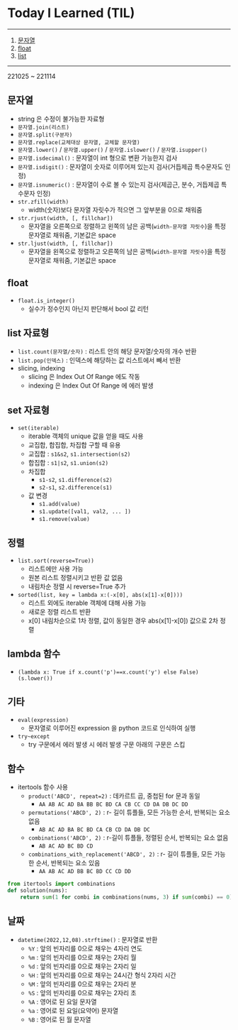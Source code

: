 # Today I Learned (TIL)
---
1. [문자열](#문자열)
2. [float](#float)
3. [list](#list-자료형)
---
221025 ~ 221114
## 문자열
- string 은 수정이 불가능한 자료형
- `문자열.join(리스트)`
- `문자열.split(구분자)`
- `문자열.replace(교체대상 문자열, 교체할 문자열)`
- `문자열.lower()` / `문자열.upper()` / `문자열.islower()` / `문자열.isupper()`
- `문자열.isdecimal()` : 문자열이 int 형으로 변환 가능한지 검사
- `문자열.isdigit()` : 문자열이 숫자로 이루어져 있는지 검사(거듭제곱 특수문자도 인정)
- `문자열.isnumeric()` : 문자열이 수로 볼 수 있는지 검사(제곱근, 분수, 거듭제곱 특수문자 인정)
- `str.zfill(width)`
  - width(숫자)보다 문자열 자릿수가 적으면 그 앞부분을 0으로 채워줌
- `str.rjust(width, [, fillchar])`
  - 문자열을 오른쪽으로 정렬하고 왼쪽의 남은 공백(`width-문자열 자릿수`)을 특정 문자열로 채워줌, 기본값은 space
- `str.ljust(width, [, fillchar])`
  - 문자열을 왼쪽으로 정렬하고 오른쪽의 남은 공백(`width-문자열 자릿수`)을 특정 문자열로 채워줌, 기본값은 space
## float
- `float.is_integer()`
  - 실수가 정수인지 아닌지 판단해서 bool 값 리턴
## list 자료형
- `list.count(문자열/숫자)` : 리스트 안의 해당 문자열/숫자의 개수 반환
- `list.pop(인덱스)` : 인덱스에 해당하는 값 리스트에서 빼서 반환
- slicing, indexing
  - slicing 은 Index Out Of Range 에도 작동
  - indexing 은 Index Out Of Range 에 에러 발생
## set 자료형
- `set(iterable)`
  - iterable 객체의 unique 값을 얻을 때도 사용
  - 교집합, 합집합, 차집합 구할 때 유용
  - 교집합 : `s1&s2`, `s1.intersection(s2)`
  - 합집합 : `s1|s2`, `s1.union(s2)`
  - 차집합
    - `s1-s2`, `s1.difference(s2)`
    - `s2-s1`, `s2.difference(s1)`
  - 값 변경
    - `s1.add(value)`
    - `s1.update([val1, val2, ... ])`
    - `s1.remove(value)`
## 정렬
- `list.sort(reverse=True))`
  - 리스트에만 사용 가능
  - 원본 리스트 정렬시키고 반환 값 없음
  - 내림차순 정렬 시 reverse=True 추가
- `sorted(list, key = lambda x:(-x[0], abs(x[1]-x[0])))`
  - 리스트 외에도 iterable 객체에 대해 사용 가능
  - 새로운 정렬 리스트 반환
  - x[0] 내림차순으로 1차 정렬, 값이 동일한 경우 abs(x[1]-x[0]) 값으로 2차 정렬
## lambda 함수
- `(lambda x: True if x.count('p')==x.count('y') else False)(s.lower())`
## 기타
- `eval(expression)`
  - 문자열로 이루어진 expression 을 python 코드로 인식하여 실행
- `try~except`
  - try 구문에서 에러 발생 시 에러 발생 구문 아래의 구문은 스킵
## 함수
- itertools 함수 사용
  - `product('ABCD', repeat=2)` : 데카르트 곱, 중첩된 for 문과 동일
    - `AA AB AC AD BA BB BC BD CA CB CC CD DA DB DC DD`
  - `permutations('ABCD', 2)` : r- 길이 튜플들, 모든 가능한 순서, 반복되는 요소 없음
    - `AB AC AD BA BC BD CA CB CD DA DB DC`
  - `combinations('ABCD', 2)` : r-길이 튜플들, 정렬된 순서, 반복되는 요소 없음
    - `AB AC AD BC BD CD`
  - `combinations_with_replacement('ABCD', 2)` : r- 길이 튜플들, 모든 가능한 순서, 반복되는 요소 있음
    - `AA AB AC AD BB BC BD CC CD DD`
```python
from itertools import combinations
def solution(nums):
    return sum(1 for combi in combinations(nums, 3) if sum(combi) == 0)
```
## 날짜
- `datetime(2022,12,08).strftime()` : 문자열로 반환
  - `%Y` : 앞의 빈자리를 0으로 채우는 4자리 연도
  - `%m` : 앞의 빈자리를 0으로 채우는 2자리 월
  - `%d` : 앞의 빈자리를 0으로 채우는 2자리 일
  - `%H` : 앞의 빈자리를 0으로 채우는 24시간 형식 2자리 시간
  - `%M` : 앞의 빈자리를 0으로 채우는 2자리 분
  - `%S` : 앞의 빈자리를 0으로 채우는 2자리 초
  - `%A` : 영어로 된 요일 문자열
  - `%a` : 영어로 된 요일(요약어) 문자열
  - `%B` : 영어로 된 월 문자열
